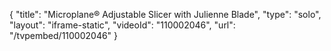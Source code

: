 {
    "title": "Microplane&reg; Adjustable Slicer with Julienne Blade",
    "type": "solo",
    "layout": "iframe-static",
    "videoId": "110002046",
    "url": "\/tvpembed\/110002046"
}